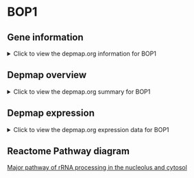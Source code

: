 <h1>BOP1</h1>

<h2>Gene information</h2>
<details>
  <summary>Click to view the depmap.org information for BOP1</summary>
  <iframe src="https://depmap.org/portal/gene/BOP1?tab=about" style="border:none;width:100%;height:800px"></iframe>
</details>

<h2>Depmap overview</h2>
<details>
  <summary>Click to view the depmap.org summary for BOP1</summary>
  <iframe src="https://depmap.org/portal/gene/BOP1?tab=overview" style="border:none;width:100%;height:800px"></iframe>
</details>

<h2>Depmap expression</h2>
<details>
  <summary>Click to view the depmap.org expression data for BOP1</summary>
  <iframe src="https://depmap.org/portal/gene/BOP1?tab=characterization" style="border:none;width:100%;height:800px"></iframe>
</details>



<h2>Reactome Pathway diagram</h2>
<a href="https://reactome.org/PathwayBrowser/#/R-HSA-6791226">Major pathway of rRNA processing in the nucleolus and cytosol</a>



